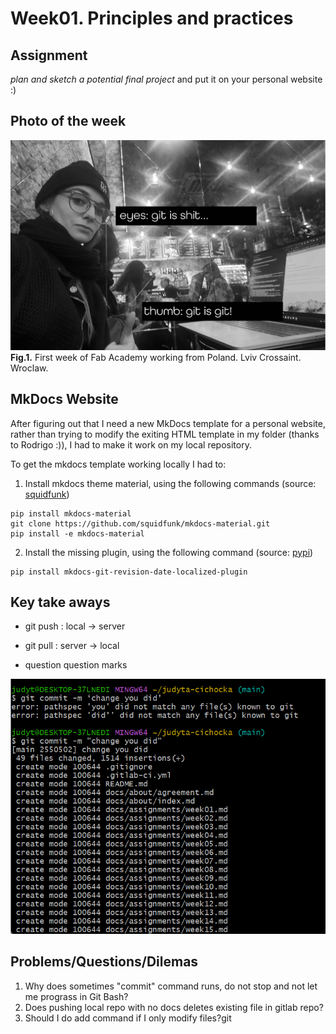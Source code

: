 # **Week01.** Principles and practices

## Assignment

 *plan and sketch a potential final project* 
and put it on your personal website :)

## Photo of the week

![](../images/week01/meme01.jpg)
**Fig.1.** First week of Fab Academy working from Poland. Lviv Crossaint. Wroclaw.


## MkDocs Website

After figuring out that I need a new MkDocs template for a personal website, rather than trying to modify the exiting HTML template in my folder (thanks to Rodrigo :)), I had to make it work on my local repository. 



To get the mkdocs template working locally I had to:

1. Install mkdocs theme material, using the following commands (source:  [squidfunk](https://squidfunk.github.io/mkdocs-material/getting-started/))

```
pip install mkdocs-material
git clone https://github.com/squidfunk/mkdocs-material.git
pip install -e mkdocs-material

```

2. Install the missing plugin, using the following command (source: [pypi](https://pypi.org/project/mkdocs-git-revision-date-localized-plugin/))


```
pip install mkdocs-git-revision-date-localized-plugin

```


## Key take aways 

- git push : local -> server

- git pull : server -> local

- question question marks

![](../images/meme01.png)



## Problems/Questions/Dilemas
1. Why does sometimes "commit" command runs, do not stop and not let me prograss in Git Bash?
2. Does pushing local repo with no docs deletes existing file in gitlab repo?
3. Should I do add command if I only modify files?git